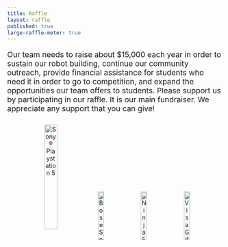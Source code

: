```yaml
---
title: Raffle
layout: raffle
published: true
large-raffle-meter: true
---
```

<style>

.raffle-picture {
	vertical-align: middle;
	padding: 0px 7px;
	width: 17%;
}
.raffle-picture.vertical {
	padding: 0px 5px;
	width: 11%;
}
.raffle-picture.big {
	padding: 0px 5px;
	width: 25%;
}
#raffle-pictures {
	padding: 10px;
}
#raffle-picture-helper {
	display: inline-block;
	height: 100%;
	vertical-align: middle;
}
#raffle-divider {
	display: block; /* Don't worry, it's made visible by the JS */ /* Not anymore :) */
	height: 5px;
	margin-top: -7.5px;
	color: #020579;
	background-color: #020579;
	border: none;
	border-radius: 2px;
}

@media screen and (max-width: 640px) {
	#raffle-pictures {
		display: none;
	}
}
</style>

<!--The annual <a href="http://www.farmingtonfor.org"> Farmington Friends of Robotics</a> raffle to support The 2nd Law Enforcers is currently underway! Hurry to buy a raffle ticket before the drawing on Thursday, December 19th. <b>Tickets are $5 each</b>. We will be holding selling events at local businesses in Farmington. Check our <a href="/calendar">Team Calendar</a> for future event times and dates!
<br>-->

<div id="goal" class="centered">
	<p style="font-size:1.1rem">
		Our team needs to raise about $15,000 each year in order to sustain our robot building, continue our community outreach, provide financial assistance for students who need
		it in order to go to competition, and expand the opportunities our team offers to students. Please support us by participating in our raffle. It is our main fundraiser. We appreciate any support that you can give!
	</p>
</div>

<div id="raffle-pictures" class="info-box" align="center">
	<div id="raffle-picture-helper">
		<img class="raffle-picture big" alt='Sony® Playstation 5' src="{{ site.url }}/assets/img/raffle/ps5.png">
		<img class="raffle-picture" alt="Bose Sport Earbuds" src="{{ site.url }}/assets/img/raffle/bose-sport-earbuds.png">
		<img class="raffle-picture" alt="Ninja Foodi DZ201 6-in-1 8-qt. 2-Basket Air Fryer with DualZone Technology" src="{{ site.url }}/assets/img/raffle/clearly-you-dont-own-an-air-fryer.png">
		<img class="raffle-picture" alt="Visa Gift Card" src="{{ site.url }}/assets/img/raffle/visa-card.png">
	</div>
</div>

<ol id="raffle-prizes">
	<li>Sony® Playstation 5</li>
	<li>Bose Sport Earbuds</li>
	<li>Ninja Foodi DZ201 6-in-1 8-qt. 2-Basket Air Fryer with DualZone Technology</li>
	<li>$178 Visa Gift Card</li>
</ol>

<div id="raffle-button" class="centered">
	<a style="font-size:2rem;" class="btn" href="https://farmingtonfor.charityraffles.org/" target="_blank" rel="noopener noreferrer"><strong>Buy tickets</strong></a>
	<p style="margin:1px;">Hosted by <a href="https://chance2win.org/" target="_blank" rel="noopener noreferrer">Chance2Win</a></p>
</div>

<hr>

<div id="about-us">
	<h3>About Us</h3>
	<p>
		The Farmington High School FIRST Robotics Team 178, the Enforcers, was founded 25 years ago when a group of high school students and educators,
		excited about STEM, formed a partnership with professional engineers from local technology companies. Together we participate in FIRST (For Inspiration
		and Recognition of Science and Technology). FIRST was founded by entrepreneur Dean Kamen, inventor of the Segway and iBOT wheelchair. Each year, high school
		teams across the world work year-round and compete in the FIRST Robotics Competition. In early January, FIRST announces the engineering challenge for the year,
		kicking off our eight week build season. The robot must be completed by late-February to be ready for competitions throughout March and April. Students spend multiple
		days of the week working on the robot as well as community outreach to spread STEM ideas. Engineering mentors help us tackle the challenge as we achieve our science,
		technology, and engineering dreams. The build season includes all aspects of a real-life technical design process, including development, design, planning, and marketing.
		It is intended to inspire students to become leaders in high-tech engineering, scientific, and technological fields. More information about our team can be found below.
	</p>
</div>

<div id="achievements">
	<h3>Achievements</h3>
	<p>
		In past years, the Enforcers have accomplished great feats in the spirit of gracious professionalism and community outreach. We've won one of FIRST's most prestigious awards,
		the Engineering Inspiration Award, a total of 8 times as a result of our outreach efforts alongside awards for our robot performance at competitions. 
	</p>
</div>

<div id="our-mission">
	<h3>Our Mission</h3>
	<p>
		As part of FIRST's mission, we also spend a lot of time spreading STEM ideas in our community through our outreach events. We've run, hosted, and participated in events
		that spread FIRST values to people across Connecticut, sharing our love and passion for STEM with anyone who's willing to learn. We've partnered with the Farmington Public
		Schools with events like Hour of Code, STEAM Day, and the FIRST FLL Challenge through both mentoring and leadership. Our partnership with Farmington Continuing Education
		has made it possible for young students to participate in FIRST Lego League Discover and Explore teams. We support and mentor approximately 12 teams in the Farmington
		Valley each year. We have also partnered with the local public library on their STEM Maker Faire event.
	</p>
</div>

<br>

<div class="info-box">
	<div id="container1">
		<a href="http://www.farmingtonfor.org"><img id="logo" alt="Farmington Friends of Robotics Logo" src="{{ site.url }}/assets/img/sponsors/ffor-logo.png"></a>
		<div id="container2">
		<div style="margin-bottom:5px;">If you want to support our team in other ways, you may make a direct donation through Farmington Friends of Robotics (FOR), our 501(c)3 booster organization.</div>
		<div style="margin-top:5px;">It is a non-profit organization consisting of parents, mentors, and supporters of robotics in Farmington.</div>
		<div class="centered" style="margin-top:5px;"><a class="btn" href="https://farmingtonfor.square.site/" target="_blank" rel="noopener noreferrer">Click here to donate</a></div>
		</div>
	</div>
</div>

<br>
